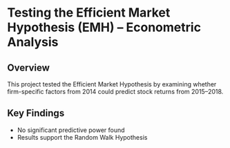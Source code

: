 # Testing the Efficient Market Hypothesis (EMH) – Econometric Analysis

## Overview
This project tested the Efficient Market Hypothesis by examining whether firm-specific factors from 2014 could predict stock returns from 2015–2018.


## Key Findings
- No significant predictive power found
- Results support the Random Walk Hypothesis

